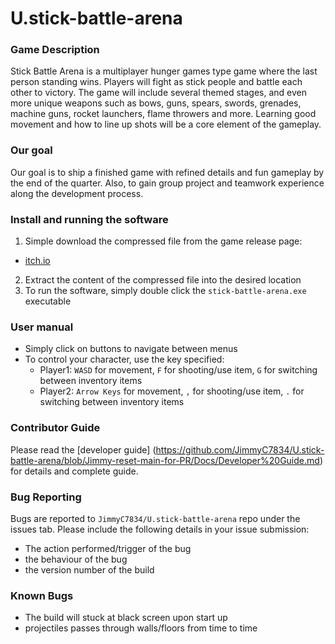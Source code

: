 # U.stick-battle-arena
### Game Description
Stick Battle Arena is a multiplayer hunger games type game where the last person standing wins. Players will fight as stick people and battle each other to victory. The game will include several themed stages, and even more unique weapons such as bows, guns, spears, swords, grenades, machine guns, rocket launchers, flame throwers and more. Learning good movement and how to line up shots will be a core element of the gameplay.
### Our goal
Our goal is to ship a finished game with refined details and fun gameplay by the end of the quarter. Also, to gain group project and teamwork experience along the development process.
### Install and running the software
1. Simple download the compressed file from the game release page:
  - [itch.io](https://jimmyc.itch.io/cse403-stick-battle-arena-alpha-release)
2. Extract the content of the compressed file into the desired location
3. To run the software, simply double click the `stick-battle-arena.exe` executable
### User manual
- Simply click on buttons to navigate between menus
- To control your character, use the key specified:
  - Player1: `WASD` for movement, `F` for shooting/use item, `G` for switching between inventory items
  - Player2: `Arrow Keys` for movement, `,` for shooting/use item, `.` for switching between inventory items
### Contributor Guide
Please read the [developer guide] (https://github.com/JimmyC7834/U.stick-battle-arena/blob/Jimmy-reset-main-for-PR/Docs/Developer%20Guide.md) for details and complete guide.
### Bug Reporting
Bugs are reported to `JimmyC7834/U.stick-battle-arena` repo under the issues tab. Please include the following details in your issue submission:
- The action performed/trigger of the bug
- the behaviour of the bug
- the version number of the build
### Known Bugs
- The build will stuck at black screen upon start up
- projectiles passes through walls/floors from time to time

